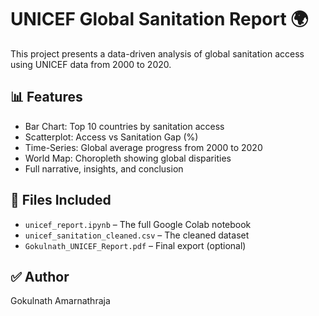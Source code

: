 # UNICEF Global Sanitation Report 🌍

This project presents a data-driven analysis of global sanitation access using UNICEF data from 2000 to 2020.

## 📊 Features

- Bar Chart: Top 10 countries by sanitation access
- Scatterplot: Access vs Sanitation Gap (%)
- Time-Series: Global average progress from 2000 to 2020
- World Map: Choropleth showing global disparities
- Full narrative, insights, and conclusion

## 📁 Files Included

- `unicef_report.ipynb` – The full Google Colab notebook
- `unicef_sanitation_cleaned.csv` – The cleaned dataset
- `Gokulnath_UNICEF_Report.pdf` – Final export (optional)

## ✅ Author
Gokulnath Amarnathraja  
